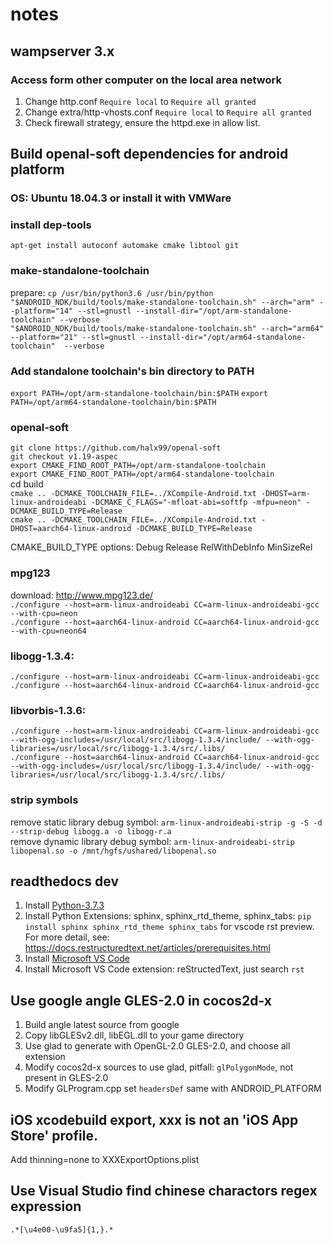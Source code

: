 # notes

## wampserver 3.x
### Access form other computer on the local area network
1. Change http.conf ```Require local``` to ```Require all granted```
1. Change extra/http-vhosts.conf ```Require local``` to ```Require all granted```
2. Check firewall strategy, ensure the httpd.exe in allow list.

## Build openal-soft dependencies for android platform
### OS: Ubuntu 18.04.3 or install it with VMWare

### install dep-tools
```apt-get install autoconf automake cmake libtool git```

### make-standalone-toolchain
prepare: ```cp /usr/bin/python3.6 /usr/bin/python```  
```"$ANDROID_NDK/build/tools/make-standalone-toolchain.sh" --arch="arm" --platform="14" --stl=gnustl --install-dir="/opt/arm-standalone-toolchain" --verbose```  
```"$ANDROID_NDK/build/tools/make-standalone-toolchain.sh" --arch="arm64" --platform="21" --stl=gnustl --install-dir="/opt/arm64-standalone-toolchain"  --verbose```

### Add standalone toolchain's bin directory to PATH
```export PATH=/opt/arm-standalone-toolchain/bin:$PATH```
```export PATH=/opt/arm64-standalone-toolchain/bin:$PATH```

### openal-soft  
```git clone https://github.com/halx99/openal-soft```  
```git checkout v1.19-aspec```  
```export CMAKE_FIND_ROOT_PATH=/opt/arm-standalone-toolchain```  
```export CMAKE_FIND_ROOT_PATH=/opt/arm64-standalone-toolchain```  
cd build  
```cmake .. -DCMAKE_TOOLCHAIN_FILE=../XCompile-Android.txt -DHOST=arm-linux-androideabi -DCMAKE_C_FLAGS="-mfloat-abi=softfp -mfpu=neon" -DCMAKE_BUILD_TYPE=Release```  
```cmake .. -DCMAKE_TOOLCHAIN_FILE=../XCompile-Android.txt -DHOST=aarch64-linux-android -DCMAKE_BUILD_TYPE=Release```  

CMAKE_BUILD_TYPE options: Debug Release RelWithDebInfo MinSizeRel

### mpg123
download: http://www.mpg123.de/  
```./configure --host=arm-linux-androideabi CC=arm-linux-androideabi-gcc --with-cpu=neon```  
```./configure --host=aarch64-linux-android CC=aarch64-linux-android-gcc --with-cpu=neon64```

### libogg-1.3.4:
```./configure --host=arm-linux-androideabi CC=arm-linux-androideabi-gcc```  
```./configure --host=aarch64-linux-android CC=aarch64-linux-android-gcc```

### libvorbis-1.3.6:
```./configure --host=arm-linux-androideabi CC=arm-linux-androideabi-gcc --with-ogg-includes=/usr/local/src/libogg-1.3.4/include/ --with-ogg-libraries=/usr/local/src/libogg-1.3.4/src/.libs/```  
```./configure --host=aarch64-linux-android CC=aarch64-linux-android-gcc --with-ogg-includes=/usr/local/src/libogg-1.3.4/include/ --with-ogg-libraries=/usr/local/src/libogg-1.3.4/src/.libs/```

### strip symbols
remove static library debug symbol: ```arm-linux-androideabi-strip -g -S -d --strip-debug libogg.a -o libogg-r.a```  
remove dynamic library debug symbol: ```arm-linux-androideabi-strip libopenal.so -o /mnt/hgfs/ushared/libopenal.so```


## readthedocs dev
1. Install [Python-3.7.3](https://www.python.org/ftp/python/3.7.3/python-3.7.3-amd64.exe)
2. Install Python Extensions: sphinx, sphinx_rtd_theme, sphinx_tabs: ```pip install sphinx sphinx_rtd_theme sphinx_tabs``` for vscode rst preview.
For more detail, see: https://docs.restructuredtext.net/articles/prerequisites.html
3. Install [Microsoft VS Code](https://code.visualstudio.com/)
4. Install Microsoft VS Code extension: reStructedText, just search ```rst```

## Use google angle GLES-2.0 in cocos2d-x
1. Build angle latest source from google
2. Copy libGLESv2.dll, libEGL.dll to your game directory
3. Use glad to generate with OpenGL-2.0 GLES-2.0, and choose all extension
4. Modify cocos2d-x sources to use glad, pitfall: ```glPolygonMode```, not present in GLES-2.0
5. Modify GLProgram.cpp set ```headersDef``` same with ANDROID_PLATFORM

## iOS xcodebuild export, xxx is not an 'iOS App Store' profile.
Add thinning=none to XXXExportOptions.plist

## Use Visual Studio find chinese charactors regex expression
```.*[\u4e00-\u9fa5]{1,}.*```

